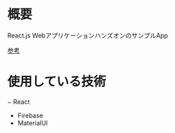 # 概要
React.js WebアプリケーションハンズオンのサンプルApp

[参考](https://github.com/pirosikick/react-hands-on-20171023)

# 使用している技術
− React
- Firebase
- MaterialUI

